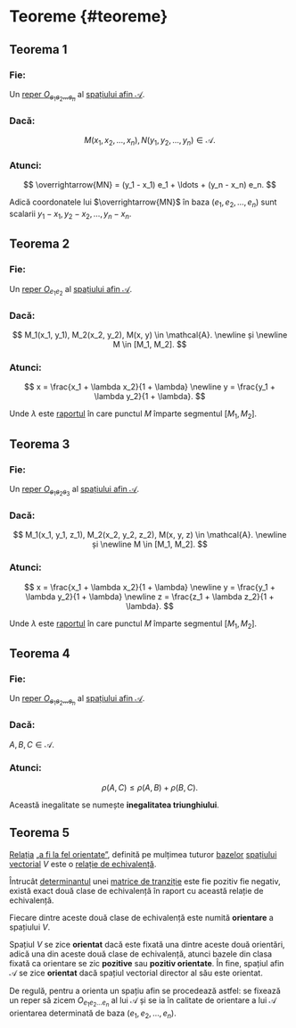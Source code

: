 # Teoreme {#teoreme}

## Teorema 1

### Fie:

Un [reper $O_{e_1 e_2 \ldots e_n}$](/geometrie/afine/definitii.md#reper-spatiu-afin) al [spațiului afin $\mathcal{A}$](/geometrie/afine/definitii.md#spatiu-afin).

### Dacă:

$$
M(x_1, x_2, \ldots, x_n), N(y_1, y_2, \ldots, y_n) \in \mathcal{A}.
$$

### Atunci:

$$
\overrightarrow{MN} = (y_1 - x_1) e_1 + \ldots + (y_n - x_n) e_n.
$$

Adică coordonatele lui $\overrightarrow{MN}$ în baza $(e_1, e_2, \ldots, e_n)$ sunt scalarii $y_1 - x_1, y_2 - x_2, \ldots, y_n - x_n$.

## Teorema 2

### Fie:

Un [reper $O_{e_1 e_2}$](/geometrie/afine/definitii.md#reper-spatiu-afin) al [spațiului afin $\mathcal{A}$](/geometrie/afine/definitii.md#spatiu-afin).

### Dacă:

$$
M_1(x_1, y_1), M_2(x_2, y_2), M(x, y) \in \mathcal{A}.
\newline și \newline
M \in [M_1, M_2].
$$

### Atunci:

$$
x = \frac{x_1 + \lambda x_2}{1 + \lambda} \newline
y = \frac{y_1 + \lambda y_2}{1 + \lambda}.
$$

Unde $\lambda$ este [raportul](/geometrie/afine/definitii.html#impartire-segment-raport) în care punctul $M$ împarte segmentul $[M_1, M_2]$.

## Teorema 3

### Fie:

Un [reper $O_{e_1 e_2 e_3}$](/geometrie/afine/definitii.md#reper-spatiu-afin) al [spațiului afin $\mathcal{A}$](/geometrie/afine/definitii.md#spatiu-afin).

### Dacă:

$$
M_1(x_1, y_1, z_1), M_2(x_2, y_2, z_2), M(x, y, z) \in \mathcal{A}.
\newline și \newline
M \in [M_1, M_2].
$$

### Atunci:

$$
x = \frac{x_1 + \lambda x_2}{1 + \lambda} \newline
y = \frac{y_1 + \lambda y_2}{1 + \lambda} \newline
z = \frac{z_1 + \lambda z_2}{1 + \lambda}.
$$

Unde $\lambda$ este [raportul](/geometrie/afine/definitii.md#impartire-segment-raport) în care punctul $M$ împarte segmentul $[M_1, M_2]$.

## Teorema 4

### Fie:

Un [reper $O_{e_1 e_2 \ldots e_n}$](/geometrie/afine/definitii.md#reper-spatiu-afin) al [spațiului afin $\mathcal{A}$](/geometrie/afine/definitii.md#spatiu-afin).

### Dacă:

$A, B, C \in \mathcal{A}$.

### Atunci:

$$
\rho(A, C) \leq \rho(A, B) + \rho(B, C).
$$

Această inegalitate se numește **inegalitatea triunghiului**.

## Teorema 5

[Relația](/teoria-multimilor/notiuni-de-baza/definitii-fundamentale/relatie-binara.md#definitie) [„a fi la fel orientate”](/algebra-liniara/spatii-vectoriale/definitii-exemple/definitii.md#orientarea-bazei), definită pe mulțimea tuturor [bazelor](/algebra-liniara/spatii-vectoriale/definitii-exemple/definitii.md#baza) [spațiului vectorial](/algebra-liniara/spatii-vectoriale/definitii-exemple/spatii-vectoriale-peste-r.md#definitia-spatiului-vectorial-peste) $V$ este o [relație de echivalență](/teoria-multimilor/notiuni-de-baza/definitii-fundamentale/relatie-binara.md#relatie-de-echivalenta).

Întrucât [determinantul](/algebra-liniara/matrice/matrice.md#determinant) unei [matrice de tranziție](/algebra-liniara/matrice/matrice-de-tranzitie.md#definitie) este fie pozitiv fie negativ, există exact două clase de echivalență în raport cu această relație de echivalență.

Fiecare dintre aceste două clase de echivalență este numită **orientare** a spațiului $V$.

Spațiul $V$ se zice **orientat** dacă este fixată una dintre aceste două orientări, adică una din aceste două clase de echivalență, atunci bazele din clasa fixată ca orientare se zic **pozitive** sau **pozitiv orientate**. În fine, spațiul afin $\mathcal{A}$ se zice **orientat** dacă spațiul vectorial director al său este orientat.

De regulă, pentru a orienta un spațiu afin se procedează astfel: se fixează un reper să zicem $O_{e_1 e_2 \ldots e_n}$ al lui $\mathcal{A}$ și se ia în calitate de orientare a lui $\mathcal{A}$ orientarea determinată de baza $(e_1, e_2, \ldots, e_n)$.
